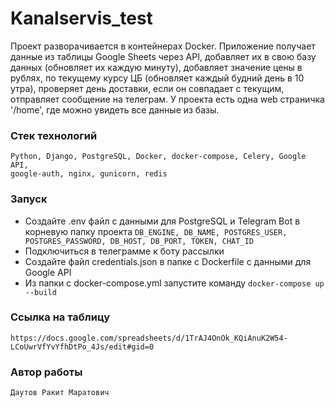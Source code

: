 # Kanalservis_test

Проект разворачивается в контейнерах Docker.
Приложение получает данные из таблицы Google Sheets через API,
добавляет их в свою базу данных (обновляет их каждую минуту),
добавляет значение цены в рублях, по текущему курсу ЦБ (обновляет каждый будний день в 10 утра),
проверяет день доставки, если он совпадает с текущим, отправляет сообщение на телеграм.
У проекта есть одна web страничка '/home', где можно увидеть все данные из базы.

### Стек технологий

    Python, Django, PostgreSQL, Docker, docker-compose, Celery, Google API, 
    google-auth, nginx, gunicorn, redis

### Запуск
    
- Создайте .env файл с данными для PostgreSQL и Telegram Bot в корневую папку проекта
``` DB_ENGINE, DB_NAME, POSTGRES_USER, POSTGRES_PASSWORD, DB_HOST, DB_PORT, TOKEN, CHAT_ID ```
- Подключиться в телеграмме к боту рассылки
- Создайте файл credentials.json в папке с Dockerfile с данными для Google API
- Из папки с docker-compose.yml запустите команду
``` docker-compose up --build ```

### Ссылка на таблицу

    https://docs.google.com/spreadsheets/d/1TrAJ4OnOk_KQiAnuK2W54-LCoUwrVfYvYfhDtPo_4Js/edit#gid=0
  
### Автор работы
  
    Даутов Ракит Маратович